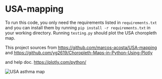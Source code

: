 # USA-mapping

To run this code, you only need the requirements listed in `requirements.txt` and you can install them by running `pip install -r requirements.txt` in your working directory. Running `testing.py` should plot the USA choropleth map.


This project sources from https://github.com/marcos-acosta/USA-mapping
                      and https://github.com/yg2619/Choropleth-Maps-in-Python-Using-Plotly

and help doc. https://plotly.com/python/

![USA asthma map](images/choropleth.png)